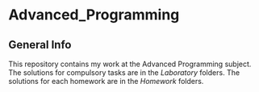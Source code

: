 # Advanced_Programming
## General Info 
  This repository contains my work at the Advanced Programming subject.
  The solutions for compulsory tasks are in the _Laboratory_ folders.
  The solutions for each homework are in the _Homework_ folders.

